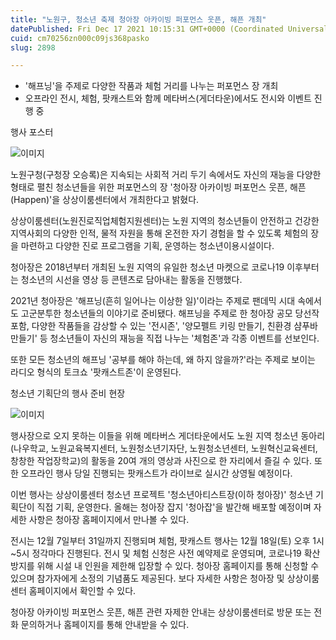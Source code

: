 ```yaml
---
title: "노원구, 청소년 축제 청아장 아카이빙 퍼포먼스 웃픈, 해픈 개최"
datePublished: Fri Dec 17 2021 10:15:31 GMT+0000 (Coordinated Universal Time)
cuid: cm70256zn000c09js368pasko
slug: 2898

---
```



- '해프닝'을 주제로 다양한 작품과 체험 거리를 나누는 퍼포먼스 장 개최
- 오프라인 전시, 체험, 팟캐스트와 함께 메타버스(게더타운)에서도 전시와 이벤트 진행 중

행사 포스터

![이미지](https://cdn.hashnode.com/res/hashnode/image/upload/v1739252683723/f8492d47-2622-4aac-9bef-ccc2e812f197.jpeg)

노원구청(구청장 오승록)은 지속되는 사회적 거리 두기 속에서도 자신의 재능을 다양한 형태로 펼친 청소년들을 위한 퍼포먼스의 장 '청아장 아카이빙 퍼포먼스 웃픈, 해픈(Happen)'을 상상이룸센터에서 개최한다고 밝혔다.

상상이룸센터(노원진로직업체험지원센터)는 노원 지역의 청소년들이 안전하고 건강한 지역사회의 다양한 인적, 물적 자원을 통해 온전한 자기 경험을 할 수 있도록 체험의 장을 마련하고 다양한 진로 프로그램을 기획, 운영하는 청소년이용시설이다.

청아장은 2018년부터 개최된 노원 지역의 유일한 청소년 마켓으로 코로나19 이후부터는 청소년의 시선을 영상 등 콘텐츠로 담아내는 활동을 진행했다.

2021년 청아장은 '해프닝(흔히 일어나는 이상한 일)'이라는 주제로 팬데믹 시대 속에서도 고군분투한 청소년들의 이야기로 준비됐다. 해프닝을 주제로 한 청아장 공모 당선작 포함, 다양한 작품들을 감상할 수 있는 '전시존', '양모펠트 키링 만들기, 친환경 샴푸바 만들기' 등 청소년들이 자신의 재능을 직접 나누는 '체험존'과 각종 이벤트를 선보인다.

또한 모든 청소년의 해프닝 '공부를 해야 하는데, 왜 하지 않을까?'라는 주제로 보이는 라디오 형식의 토크쇼 '팟캐스트존'이 운영된다.

청소년 기획단의 행사 준비 현장

![이미지](https://cdn.hashnode.com/res/hashnode/image/upload/v1739252686434/d39381ba-8c95-455a-8460-19a17236896b.jpeg)

행사장으로 오지 못하는 이들을 위해 메타버스 게더타운에서도 노원 지역 청소년 동아리(나우학교, 노원교육복지센터, 노원청소년기자단, 노원청소년센터, 노원혁신교육센터, 창창한 작업장학교)의 활동을 20여 개의 영상과 사진으로 한 자리에서 즐길 수 있다. 또한 오프라인 행사 당일 진행되는 팟캐스트가 라이브로 실시간 상영될 예정이다.

이번 행사는 상상이룸센터 청소년 프로젝트 '청소년아티스트장(이하 청아장)' 청소년 기획단이 직접 기획, 운영한다. 올해는 청아장 잡지 '청아잡'을 발간해 배포할 예정이며 자세한 사항은 청아장 홈페이지에서 만나볼 수 있다.

전시는 12월 7일부터 31일까지 진행되며 체험, 팟캐스트 행사는 12월 18일(토) 오후 1시~5시 정각마다 진행된다. 전시 및 체험 신청은 사전 예약제로 운영되며, 코로나19 확산 방지를 위해 시설 내 인원을 제한해 입장할 수 있다. 청아장 홈페이지를 통해 신청할 수 있으며 참가자에게 소정의 기념품도 제공된다. 보다 자세한 사항은 청아장 및 상상이룸센터 홈페이지에서 확인할 수 있다.

청아장 아카이빙 퍼포먼스 웃픈, 해픈 관련 자제한 안내는 상상이룸센터로 방문 또는 전화 문의하거나 홈페이지를 통해 안내받을 수 있다.